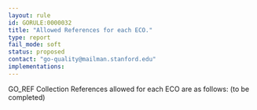 ```yaml
---
layout: rule
id: GORULE:0000032
title: "Allowed References for each ECO."
type: report
fail_mode: soft
status: proposed
contact: "go-quality@mailman.stanford.edu"
implementations:
---
```

GO_REF Collection References allowed for each ECO are as follows:
(to be completed)
